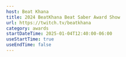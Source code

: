 ```yaml
---
host: Beat Khana
title: 2024 BeatKhana Beat Saber Award Show
url: https://twitch.tv/beatkhana
category: awards
startDateTime: 2025-01-04T12:40:00-06:00
useStartTime: true
useEndTime: false
---
```

